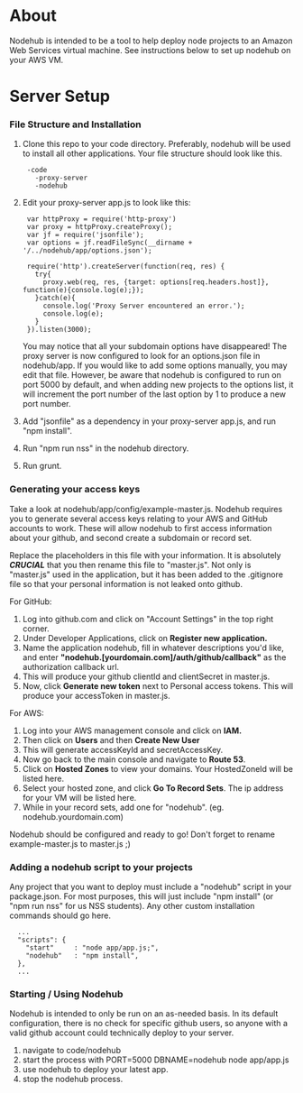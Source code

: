 # About
Nodehub is intended to be a tool to help deploy node projects
to an Amazon Web Services virtual machine. See instructions below
to set up nodehub on your AWS VM.
# Server Setup

### File Structure and Installation
1. Clone this repo to your code directory.
Preferably, nodehub will be used to install all other applications.
Your file structure should look like this.

        -code
          -proxy-server
          -nodehub
2. Edit your proxy-server app.js to look like this:

        var httpProxy = require('http-proxy')
        var proxy = httpProxy.createProxy();
        var jf = require('jsonfile');
        var options = jf.readFileSync(__dirname + '/../nodehub/app/options.json');

        require('http').createServer(function(req, res) {
          try{
            proxy.web(req, res, {target: options[req.headers.host]}, function(e){console.log(e);});
          }catch(e){
            console.log('Proxy Server encountered an error.');
            console.log(e);
          }
        }).listen(3000);
    You may notice that all your subdomain options have disappeared!
    The proxy server is now configured to look for an options.json file in nodehub/app.
    If you would like to add some options manually, you may edit that file. However, be aware that nodehub
    is configured to run on port 5000 by default, and when adding new projects to the options list, it will increment the port
    number of the last option by 1 to produce a new port number.
3. Add "jsonfile" as a dependency in your proxy-server app.js, and run "npm install".
4. Run "npm run nss" in the nodehub directory.
5. Run grunt.

### Generating your access keys
Take a look at nodehub/app/config/example-master.js. Nodehub requires you
to generate several access keys relating to your AWS and GitHub accounts to work.
These will allow nodehub to first access information about your github, and second
create a subdomain or record set.

Replace the placeholders in this file with your information.
It is absolutely ***CRUCIAL*** that you then rename this file to "master.js".
Not only is "master.js" used in the application, but it has been added to the .gitignore
file so that your personal information is not leaked onto github.

For GitHub:
  1. Log into github.com and click on "Account Settings" in the top right corner.
  2. Under Developer Applications, click on **Register new application.**
  3. Name the application nodehub, fill in whatever descriptions you'd like, and enter
  **"nodehub.[yourdomain.com]/auth/github/callback"** as the authorization callback url.
  4. This will produce your github clientId and clientSecret in master.js.
  5. Now, click **Generate new token** next to Personal access tokens. This will produce your accessToken in master.js.

For AWS:
  1. Log into your AWS management console and click on **IAM.**
  2. Then click on **Users** and then **Create New User**
  3. This will generate accessKeyId and secretAccessKey.
  4. Now go back to the main console and navigate to **Route 53**.
  5. Click on **Hosted Zones** to view your domains. Your HostedZoneId will be listed here.
  6. Select your hosted zone, and click **Go To Record Sets**. The ip address for your VM will be listed here.
  7. While in your record sets, add one for "nodehub". (eg. nodehub.yourdomain.com)

Nodehub should be configured and ready to go! Don't forget to rename example-master.js to master.js ;)

### Adding a nodehub script to your projects
Any project that you want to deploy must include a "nodehub" script in your package.json.
For most purposes, this will just include "npm install" (or "npm run nss" for us NSS students).
Any other custom installation commands should go here.

      ...
      "scripts": {
        "start"     : "node app/app.js;",
        "nodehub"   : "npm install",
      },
      ...

### Starting / Using Nodehub
Nodehub is intended to only be run on an as-needed basis. In its default configuration,
there is no check for specific github users, so anyone with a valid github account could technically deploy
to your server.

1. navigate to code/nodehub
2. start the process with PORT=5000 DBNAME=nodehub node app/app.js
3. use nodehub to deploy your latest app.
4. stop the nodehub process.
